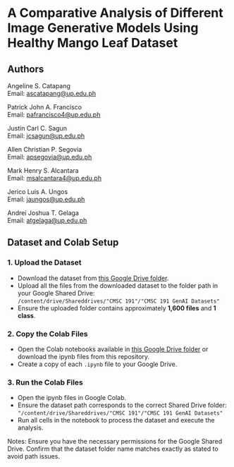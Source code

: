 # A Comparative Analysis of Different Image Generative Models Using Healthy Mango Leaf Dataset

## Authors
Angeline S. Catapang  
Email: [ascatapang@up.edu.ph](mailto:ascatapang@up.edu.ph)

Patrick John A. Francisco  
Email: [pafrancisco4@up.edu.ph](mailto:pafrancisco4@up.edu.ph)

Justin Carl C. Sagun  
Email: [jcsagun@up.edu.ph](mailto:jcsagun@up.edu.ph)

Allen Christian P. Segovia  
Email: [apsegovia@up.edu.ph](mailto:apsegovia@up.edu.ph)

Mark Henry S. Alcantara  
Email: [msalcantara4@up.edu.ph](mailto:msalcantara4@up.edu.ph)

Jerico Luis A. Ungos  
Email: [jaungos@up.edu.ph](mailto:jaungos@up.edu.ph)

Andrei Joshua T. Gelaga  
Email: [atgelaga@up.edu.ph](mailto:atgelaga@up.edu.ph)

## Dataset and Colab Setup  

### 1. Upload the Dataset  
- Download the dataset from [this Google Drive folder](https://drive.google.com/drive/folders/1rImWvRnip90yi-SISY-NW6RVrtWPv1T0).  
- Upload all the files from the downloaded dataset to the folder path in your Google Shared Drive:  
  `/content/drive/Shareddrives/"CMSC 191"/"CMSC 191 GenAI Datasets"`  
- Ensure the uploaded folder contains approximately **1,600 files** and **1 class**.  

### 2. Copy the Colab Files  
- Open the Colab notebooks available in [this Google Drive folder](https://drive.google.com/drive/folders/1Oup5-MJPrSVTLgEIYCa99RRq-F3en8Ot) or download the ipynb files from this repository. 
- Create a copy of each `.ipynb` file to your Google Drive.  

### 3. Run the Colab Files
- Open the ipynb files in Google Colab.
- Ensure the dataset path corresponds to the correct Shared Drive folder: `"/content/drive/Shareddrives/"CMSC 191"/"CMSC 191 GenAI Datasets"`
- Run all cells in the notebook to process the dataset and execute the analysis.

Notes:
Ensure you have the necessary permissions for the Google Shared Drive.
Confirm that the dataset folder name matches exactly as stated to avoid path issues.





